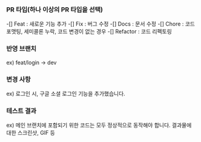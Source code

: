 ### PR 타입(하나 이상의 PR 타입을 선택)
-[] Feat : 새로운 기능 추가
-[] Fix : 버그 수정
-[] Docs : 문서 수정
-[] Chore : 코드 포맷팅, 세미콜론 누락, 코드 변경이 없는 경우
-[] Refactor : 코드 리펙토링

### 반영 브랜치
ex) feat/login -> dev

### 변경 사항
ex) 로그인 시, 구글 소셜 로그인 기능을 추가했습니다.

### 테스트 결과
ex) 메인 브랜치에 포함되기 위한 코드는 모두 정상적으로 동작해야 합니다. 결과물에 대한 스크린샷, GIF 등
